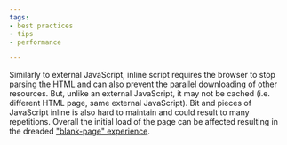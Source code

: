 ```yaml
---
tags:
- best practices
- tips
- performance

---
```

Similarly to external JavaScript, inline script requires the browser to stop parsing the HTML and can also prevent the parallel downloading of other resources. But, unlike an external JavaScript, it may not be cached (i.e. different HTML page, same external JavaScript). Bit and pieces of JavaScript inline is also hard to maintain and could result to many repetitions. Overall the initial load of the page can be affected resulting in the dreaded ["blank-page" experience](https://developers.google.com/speed/articles/include-scripts-properly).